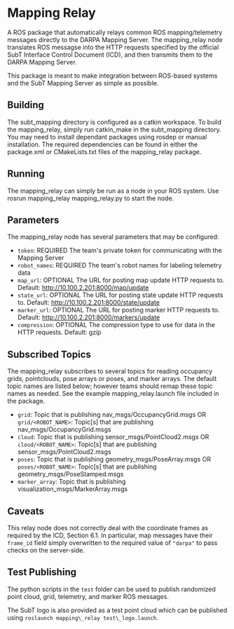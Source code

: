 # Mapping Relay

A ROS package that automatically relays common ROS mapping/telemetry messages directly to the DARPA Mapping Server.  The mapping\_relay node translates ROS messagse into the HTTP requests specified by the official SubT Interface Control Document (ICD), and then transmits them to the DARPA Mapping Server.

This package is meant to make integration between ROS-based systems and the SubT Mapping Server as simple as possible.

## Building

The subt\_mapping directory is configured as a catkin workspace.  To build the mapping\_relay, simply run catkin\_make in the subt\_mapping directory.  You may need to install dependant packages using rosdep or manual installation.  The required dependencies can be found in either the package.xml or CMakeLists.txt files of the mapping\_relay package.

## Running

The mapping\_relay can simply be run as a node in your ROS system.  Use rosrun mapping\_relay mapping\_relay.py to start the node.

## Parameters
The mapping\_relay node has several parameters that may be configured:

* `token`: REQUIRED The team's private token for communicating with the Mapping Server
* `robot_names`: REQUIRED The team's robot names for labeling telemetry data
* `map_url`: OPTIONAL The URL for posting map update HTTP requests to. Default: http://10.100.2.201:8000/map/update
* `state_url`: OPTIONAL The URL for posting state update HTTP requests to. Default: http://10.100.2.201:8000/state/update
* `marker_url`: OPTIONAL The URL for posting marker HTTP requests to. Default: http://10.100.2.201:8000/markers/update
* `compression`: OPTIONAL The compression type to use for data in the HTTP requests. Default: gzip

## Subscribed Topics

The mapping\_relay subscribes to several topics for reading occupancy grids, pointclouds, pose arrays or poses, and marker arrays.  The default topic names are listed below; however teams should remap these topic names as needed.  See the example mapping\_relay.launch file included in the package.

* `grid`: Topic that is publishing nav\_msgs/OccupancyGrid.msgs OR `grid/<ROBOT_NAME>`: Topic[s] that are publishing nav\_msgs/OccupancyGrid.msgs
* `cloud`: Topic that is publishing sensor\_msgs/PointCloud2.msgs OR `cloud/<ROBOT_NAME>`: Topic[s] that are publishing sensor\_msgs/PointCloud2.msgs
* `poses`: Topic that is publishing geometry\_msgs/PoseArray.msgs OR `poses/<ROBOT_NAME>`: Topic[s] that are publishing geometry\_msgs/PoseStamped.msgs
* `marker_array`: Topic that is publishing visualization\_msgs/MarkerArray.msgs

## Caveats

This relay node does not correctly deal with the coordinate frames as required by the ICD, Section 6.1.  In particular, map messages have their `frame_id` field simply overwritten to the required value of `"darpa"` to pass checks on the server-side.

## Test Publishing

The python scripts in the `test` folder can be used to publish randomized point cloud, grid, telemetry, and marker ROS messages. 

The SubT logo is also provided as a test point cloud which can be published using `roslaunch mapping\_relay test\_logo.launch`. 
